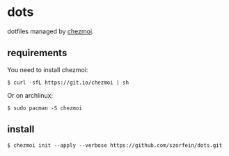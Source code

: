 # dots
dotfiles managed by [chezmoi](https://www.chezmoi.io/).

## requirements
You need to install chezmoi:

    $ curl -sfL https://git.io/chezmoi | sh

Or on archlinux:

    $ sudo pacman -S chezmoi

## install

    $ chezmoi init --apply --verbose https://github.com/szorfein/dots.git
